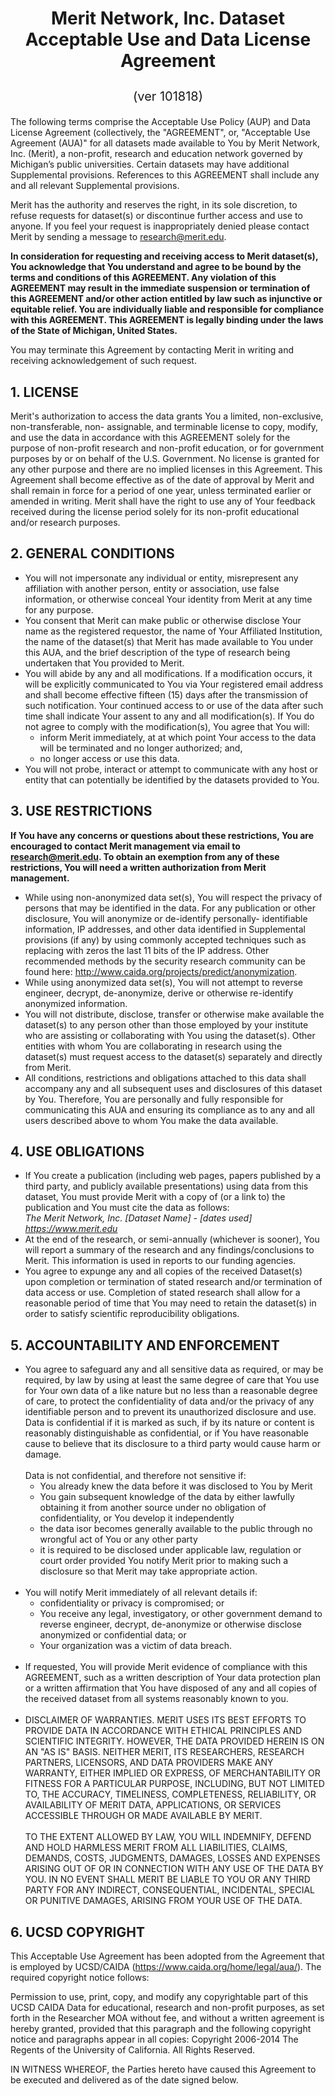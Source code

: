# <p style="text-align: center;">Merit Network, Inc. Dataset Acceptable Use and Data License Agreement</p><p style="text-align: center; font-weight: normal; font-size:20px">(ver 101818)</p>

The following terms comprise the Acceptable Use Policy (AUP) and Data License Agreement (collectively, the "AGREEMENT", or, "Acceptable Use Agreement (AUA)" for all datasets made available to You by Merit Network, Inc. (Merit), a non-profit, research and education network governed by Michigan’s public universities. Certain datasets may have additional Supplemental provisions. References to this AGREEMENT shall include any and all relevant Supplemental provisions.

Merit has the authority and reserves the right, in its sole discretion, to refuse requests for dataset(s) or discontinue further access and use to anyone. If you feel your request is inappropriately denied please contact Merit by sending a message to research@merit.edu.

**In consideration for requesting and receiving access to Merit dataset(s), You acknowledge that You understand and agree to be bound by the terms and conditions of this AGREEMENT. Any violation of this AGREEMENT may result in the immediate suspension or termination of this AGREEMENT and/or other action entitled by law such as injunctive or equitable relief. You are individually liable and responsible for compliance with this AGREEMENT. This AGREEMENT is legally binding under the laws of the State of Michigan, United States.**

You may terminate this Agreement by contacting Merit in writing and receiving acknowledgement of such request.

## **1. LICENSE**

Merit's authorization to access the data grants You a limited, non-exclusive, non-transferable, non- assignable, and terminable license to copy, modify, and use the data in accordance with this AGREEMENT solely for the purpose of non-profit research and non-profit education, or for government purposes by or on behalf of the U.S. Government. No license is granted for any other purpose and there are no implied licenses in this Agreement. This Agreement shall become effective as of the date of approval by Merit and shall remain in force for a period of one year, unless terminated earlier or amended in writing. Merit shall have the right to use any of Your feedback received during the license period solely for its non-profit educational and/or research purposes.

## **2. GENERAL CONDITIONS**

+ You will not impersonate any individual or entity, misrepresent any affiliation with another person, entity or association, use false information, or otherwise conceal Your identity from Merit at any time for any purpose.
+ You consent that Merit can make public or otherwise disclose Your name as the registered requestor, the name of Your Affiliated Institution, the name of the dataset(s) that Merit has made available to You under this AUA, and the brief description of the type of research being undertaken that You provided to Merit.
+ You will abide by any and all modifications. If a modification occurs, it will be explicitly communicated to You via Your registered email address and shall become effective fifteen (15) days after the transmission of such notification. Your continued access to or use of the data after such time shall indicate Your assent to any and all modification(s). If You do not agree to comply with the modification(s), You agree that You will: 
  - inform Merit immediately, at at which point Your access to the data will be terminated and no longer authorized; and, 
  - no longer access or use this data.
+ You will not probe, interact or attempt to communicate with any host or entity that can potentially be identified by the datasets provided to You.

## **3. USE RESTRICTIONS**

**If You have any concerns or questions about these restrictions, You are encouraged to contact Merit management via email to research@merit.edu. To obtain an exemption from any of these restrictions, You will need a written authorization from Merit management.**

+ While using non-anonymized data set(s), You will respect the privacy of persons that may be identified in the data. For any publication or other disclosure, You will anonymize or de-identify personally- identifiable information, IP addresses, and other data identified in Supplemental provisions (if any) by using commonly accepted techniques such as replacing with zeros the last 11 bits of the IP address. Other recommended methods by the security research community can be found here: http://www.caida.org/projects/predict/anonymization.
+ While using anonymized data set(s), You will not attempt to reverse engineer, decrypt, de-anonymize, derive or otherwise re-identify anonymized information.
+ You will not distribute, disclose, transfer or otherwise make available the dataset(s) to any person other than those employed by your institute who are assisting or collaborating with You using the dataset(s). Other entities with whom You are collaborating in research using the dataset(s) must request access to the dataset(s) separately and directly from Merit.
+ All conditions, restrictions and obligations attached to this data shall accompany any and all subsequent uses and disclosures of this dataset by You. Therefore, You are personally and fully responsible for communicating this AUA and ensuring its compliance as to any and all users described above to whom You make the data available.

## **4. USE OBLIGATIONS**

+ If You create a publication (including web pages, papers published by a third party, and publicly
available presentations) using data from this dataset, You must provide Merit with a copy of (or a link to)
the publication and You must cite the data as follows:  
*The Merit Network, Inc. <span id="dataset_name">[Dataset Name]</span> - <span id="dataset_date">[dates used]</span>  
https://www.merit.edu*
+ At the end of the research, or semi-annually (whichever is sooner), You will report a summary of the research and any findings/conclusions to Merit. This information is used in reports to our funding agencies.
+ You agree to expunge any and all copies of the received Dataset(s) upon completion or termination of stated research and/or termination of data access or use. Completion of stated research shall allow for a reasonable period of time that You may need to retain the dataset(s) in order to satisfy scientific reproducibility obligations.

## **5. ACCOUNTABILITY AND ENFORCEMENT**

+ You agree to safeguard any and all sensitive data as required, or may be required, by law by using at least the same degree of care that You use for Your own data of a like nature but no less than a reasonable degree of care, to protect the confidentiality of data and/or the privacy of any identifiable person and to prevent its unauthorized disclosure and use. Data is confidential if it is marked as such, if by its nature or content is reasonably distinguishable as confidential, or if You have reasonable cause to believe that its disclosure to a third party would cause harm or damage.  
<br>Data is not confidential, and therefore not sensitive if: 
    - You already knew the data before it was disclosed to You by Merit 
    - You gain subsequent knowledge of the data by either lawfully obtaining it from another source under no obligation of confidentiality, or You develop it independently
    - the data isor becomes generally available to the public through no wrongful act of You or any other party
    - it is required to be disclosed under applicable law, regulation or court order provided You notify Merit prior to making such a disclosure so that Merit may take appropriate action.
<br><br>
+ You will notify Merit immediately of all relevant details if:
    - confidentiality or privacy is compromised; or 
    - You receive any legal, investigatory, or other government demand to reverse engineer, decrypt, de-anonymize or otherwise disclose anonymized or confidential data; or 
    - Your organization was a victim of data breach.
<br><br>
+ If requested, You will provide Merit evidence of compliance with this AGREEMENT, such as a written description of Your data protection plan or a written affirmation that You have disposed of any and all copies of the received dataset from all systems reasonably known to you.
<br><br>
+ DISCLAIMER OF WARRANTIES. MERIT USES ITS BEST EFFORTS TO PROVIDE DATA IN ACCORDANCE WITH ETHICAL PRINCIPLES AND SCIENTIFIC INTEGRITY. HOWEVER, THE DATA PROVIDED HEREIN IS ON AN "AS IS" BASIS. NEITHER MERIT, ITS RESEARCHERS, RESEARCH PARTNERS, LICENSORS, AND DATA PROVIDERS MAKE ANY WARRANTY, EITHER IMPLIED OR EXPRESS, OF MERCHANTABILITY OR FITNESS FOR A PARTICULAR PURPOSE, INCLUDING, BUT NOT LIMITED TO, THE ACCURACY, TIMELINESS, COMPLETENESS, RELIABILITY, OR AVAILABILITY OF MERIT DATA, APPLICATIONS, OR SERVICES ACCESSIBLE THROUGH OR MADE AVAILABLE BY MERIT.  
<br>TO THE EXTENT ALLOWED BY LAW, YOU WILL INDEMNIFY, DEFEND AND HOLD HARMLESS MERIT FROM ALL LIABILITIES, CLAIMS, DEMANDS, COSTS, JUDGMENTS, DAMAGES, LOSSES AND EXPENSES ARISING OUT OF OR IN CONNECTION WITH ANY USE OF THE DATA BY YOU. IN NO EVENT SHALL MERIT BE LIABLE TO YOU OR ANY THIRD PARTY FOR ANY INDIRECT, CONSEQUENTIAL, INCIDENTAL, SPECIAL OR PUNITIVE DAMAGES, ARISING FROM YOUR USE OF THE DATA.

## **6. UCSD COPYRIGHT**

This Acceptable Use Agreement has been adopted from the Agreement that is employed by UCSD/CAIDA (https://www.caida.org/home/legal/aua/). The required copyright notice follows:

Permission to use, print, copy, and modify any copyrightable part of this UCSD CAIDA Data for educational, research and non-profit purposes, as set forth in the Researcher MOA without fee, and without a written agreement is hereby granted, provided that this paragraph and the following copyright notice and paragraphs appear in all copies: Copyright 2006-2014 The Regents of the University of California. All Rights Reserved.

IN WITNESS WHEREOF, the Parties hereto have caused this Agreement to be executed and delivered as of the date signed below.